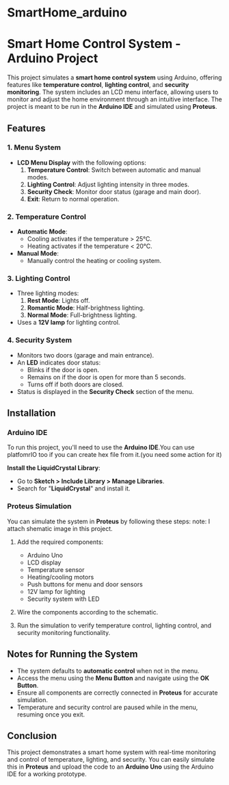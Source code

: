 # SmartHome_arduino
# Smart Home Control System - Arduino Project

This project simulates a **smart home control system** using Arduino, offering features like **temperature control**, **lighting control**, and **security monitoring**. The system includes an LCD menu interface, allowing users to monitor and adjust the home environment through an intuitive interface. The project is meant to be run in the **Arduino IDE** and simulated using **Proteus**.

## Features

### 1. **Menu System**
   - **LCD Menu Display** with the following options:
     1. **Temperature Control**: Switch between automatic and manual modes.
     2. **Lighting Control**: Adjust lighting intensity in three modes.
     3. **Security Check**: Monitor door status (garage and main door).
     4. **Exit**: Return to normal operation.
     
### 2. **Temperature Control**
   - **Automatic Mode**:
     - Cooling activates if the temperature > 25°C.
     - Heating activates if the temperature < 20°C.
   - **Manual Mode**:
     - Manually control the heating or cooling system.

### 3. **Lighting Control**
   - Three lighting modes:
     1. **Rest Mode**: Lights off.
     2. **Romantic Mode**: Half-brightness lighting.
     3. **Normal Mode**: Full-brightness lighting.
   - Uses a **12V lamp** for lighting control.

### 4. **Security System**
   - Monitors two doors (garage and main entrance).
   - An **LED** indicates door status:
     - Blinks if the door is open.
     - Remains on if the door is open for more than 5 seconds.
     - Turns off if both doors are closed.
   - Status is displayed in the **Security Check** section of the menu.

## Installation

### Arduino IDE
To run this project, you'll need to use the **Arduino IDE**.You can use platfomrIO too if you can create
hex file from it.(you need some action for it)

**Install the LiquidCrystal Library**:
   - Go to **Sketch > Include Library > Manage Libraries**.
   - Search for "**LiquidCrystal**" and install it.

### Proteus Simulation
You can simulate the system in **Proteus** by following these steps:
note: I attach shematic image in this project.

1. Add the required components:
   - Arduino Uno
   - LCD display
   - Temperature sensor
   - Heating/cooling motors
   - Push buttons for menu and door sensors
   - 12V lamp for lighting
   - Security system with LED

2. Wire the components according to the schematic.

3. Run the simulation to verify temperature control, lighting control, and security monitoring functionality.

## Notes for Running the System

- The system defaults to **automatic control** when not in the menu.
- Access the menu using the **Menu Button** and navigate using the **OK Button**.
- Ensure all components are correctly connected in **Proteus** for accurate simulation.
- Temperature and security control are paused while in the menu, resuming once you exit.

## Conclusion

This project demonstrates a smart home system with real-time monitoring and control of temperature, lighting, and security. You can easily simulate this in **Proteus** and upload the code to an **Arduino Uno** using the Arduino IDE for a working prototype.
